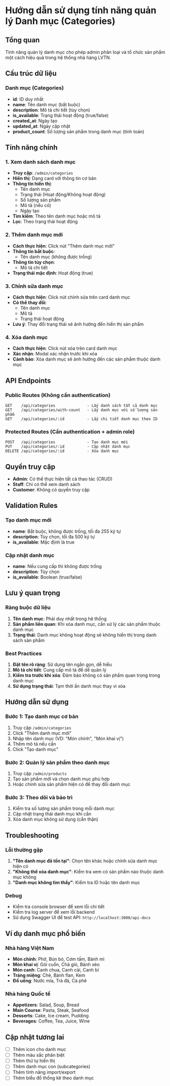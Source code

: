 # Hướng dẫn sử dụng tính năng quản lý Danh mục (Categories)

## Tổng quan

Tính năng quản lý danh mục cho phép admin phân loại và tổ chức sản phẩm một cách hiệu quả trong hệ thống nhà hàng LVTN.

## Cấu trúc dữ liệu

### Danh mục (Categories)
- **id**: ID duy nhất
- **name**: Tên danh mục (bắt buộc)
- **description**: Mô tả chi tiết (tùy chọn)
- **is_available**: Trạng thái hoạt động (true/false)
- **created_at**: Ngày tạo
- **updated_at**: Ngày cập nhật
- **product_count**: Số lượng sản phẩm trong danh mục (tính toán)

## Tính năng chính

### 1. Xem danh sách danh mục
- **Truy cập**: `/admin/categories`
- **Hiển thị**: Dạng card với thông tin cơ bản
- **Thông tin hiển thị**:
  - Tên danh mục
  - Trạng thái (Hoạt động/Không hoạt động)
  - Số lượng sản phẩm
  - Mô tả (nếu có)
  - Ngày tạo
- **Tìm kiếm**: Theo tên danh mục hoặc mô tả
- **Lọc**: Theo trạng thái hoạt động

### 2. Thêm danh mục mới
- **Cách thực hiện**: Click nút "Thêm danh mục mới"
- **Thông tin bắt buộc**:
  - Tên danh mục (không được trống)
- **Thông tin tùy chọn**:
  - Mô tả chi tiết
- **Trạng thái mặc định**: Hoạt động (true)

### 3. Chỉnh sửa danh mục
- **Cách thực hiện**: Click nút chỉnh sửa trên card danh mục
- **Có thể thay đổi**:
  - Tên danh mục
  - Mô tả
  - Trạng thái hoạt động
- **Lưu ý**: Thay đổi trạng thái sẽ ảnh hưởng đến hiển thị sản phẩm

### 4. Xóa danh mục
- **Cách thực hiện**: Click nút xóa trên card danh mục
- **Xác nhận**: Modal xác nhận trước khi xóa
- **Cảnh báo**: Xóa danh mục sẽ ảnh hưởng đến các sản phẩm thuộc danh mục

## API Endpoints

### Public Routes (Không cần authentication)
```
GET    /api/categories              - Lấy danh sách tất cả danh mục
GET    /api/categories/with-count   - Lấy danh mục với số lượng sản phẩm
GET    /api/categories/:id          - Lấy chi tiết danh mục theo ID
```

### Protected Routes (Cần authentication + admin role)
```
POST   /api/categories              - Tạo danh mục mới
PUT    /api/categories/:id          - Cập nhật danh mục
DELETE /api/categories/:id          - Xóa danh mục
```

## Quyền truy cập

- **Admin**: Có thể thực hiện tất cả thao tác (CRUD)
- **Staff**: Chỉ có thể xem danh sách
- **Customer**: Không có quyền truy cập

## Validation Rules

### Tạo danh mục mới
- **name**: Bắt buộc, không được trống, tối đa 255 ký tự
- **description**: Tùy chọn, tối đa 500 ký tự
- **is_available**: Mặc định là true

### Cập nhật danh mục
- **name**: Nếu cung cấp thì không được trống
- **description**: Tùy chọn
- **is_available**: Boolean (true/false)

## Lưu ý quan trọng

### Ràng buộc dữ liệu
1. **Tên danh mục**: Phải duy nhất trong hệ thống
2. **Sản phẩm liên quan**: Khi xóa danh mục, cần xử lý các sản phẩm thuộc danh mục
3. **Trạng thái**: Danh mục không hoạt động sẽ không hiển thị trong danh sách sản phẩm

### Best Practices
1. **Đặt tên rõ ràng**: Sử dụng tên ngắn gọn, dễ hiểu
2. **Mô tả chi tiết**: Cung cấp mô tả để dễ quản lý
3. **Kiểm tra trước khi xóa**: Đảm bảo không có sản phẩm quan trọng trong danh mục
4. **Sử dụng trạng thái**: Tạm thời ẩn danh mục thay vì xóa

## Hướng dẫn sử dụng

### Bước 1: Tạo danh mục cơ bản
1. Truy cập `/admin/categories`
2. Click "Thêm danh mục mới"
3. Nhập tên danh mục (VD: "Món chính", "Món khai vị")
4. Thêm mô tả nếu cần
5. Click "Tạo danh mục"

### Bước 2: Quản lý sản phẩm theo danh mục
1. Truy cập `/admin/products`
2. Tạo sản phẩm mới và chọn danh mục phù hợp
3. Hoặc chỉnh sửa sản phẩm hiện có để thay đổi danh mục

### Bước 3: Theo dõi và bảo trì
1. Kiểm tra số lượng sản phẩm trong mỗi danh mục
2. Cập nhật trạng thái danh mục khi cần
3. Xóa danh mục không sử dụng (cẩn thận)

## Troubleshooting

### Lỗi thường gặp
1. **"Tên danh mục đã tồn tại"**: Chọn tên khác hoặc chỉnh sửa danh mục hiện có
2. **"Không thể xóa danh mục"**: Kiểm tra xem có sản phẩm nào thuộc danh mục không
3. **"Danh mục không tìm thấy"**: Kiểm tra ID hoặc tên danh mục

### Debug
- Kiểm tra console browser để xem lỗi chi tiết
- Kiểm tra log server để xem lỗi backend
- Sử dụng Swagger UI để test API: `http://localhost:3000/api-docs`

## Ví dụ danh mục phổ biến

### Nhà hàng Việt Nam
- **Món chính**: Phở, Bún bò, Cơm tấm, Bánh mì
- **Món khai vị**: Gỏi cuốn, Chả giò, Bánh xèo
- **Món canh**: Canh chua, Canh cải, Canh bí
- **Tráng miệng**: Chè, Bánh flan, Kem
- **Đồ uống**: Nước mía, Trà đá, Cà phê

### Nhà hàng Quốc tế
- **Appetizers**: Salad, Soup, Bread
- **Main Course**: Pasta, Steak, Seafood
- **Desserts**: Cake, Ice cream, Pudding
- **Beverages**: Coffee, Tea, Juice, Wine

## Cập nhật tương lai

- [ ] Thêm icon cho danh mục
- [ ] Thêm màu sắc phân biệt
- [ ] Thêm thứ tự hiển thị
- [ ] Thêm danh mục con (subcategories)
- [ ] Thêm tính năng import/export
- [ ] Thêm biểu đồ thống kê theo danh mục 